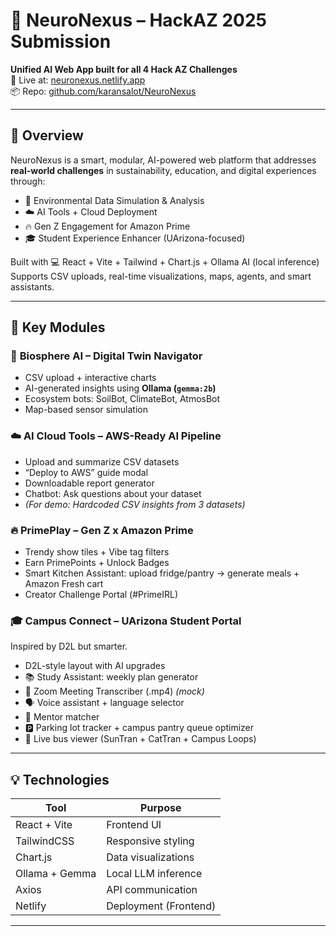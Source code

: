 # 🧠 NeuroNexus – HackAZ 2025 Submission

**Unified AI Web App built for all 4 Hack AZ Challenges**  
📍 Live at: [neuronexus.netlify.app](https://neuronexus.netlify.app)  
📦 Repo: [github.com/karansalot/NeuroNexus](https://github.com/karansalot/NeuroNexus)

---

## 🚀 Overview

NeuroNexus is a smart, modular, AI-powered web platform that addresses **real-world challenges** in sustainability, education, and digital experiences through:

- 🌱 Environmental Data Simulation & Analysis
- ☁️ AI Tools + Cloud Deployment
- 🔥 Gen Z Engagement for Amazon Prime
- 🎓 Student Experience Enhancer (UArizona-focused)

Built with 💻 React + Vite + Tailwind + Chart.js + Ollama AI (local inference)  
Supports CSV uploads, real-time visualizations, maps, agents, and smart assistants.

---

## 🧩 Key Modules

### 🌱 **Biosphere AI** – Digital Twin Navigator  
- CSV upload + interactive charts  
- AI-generated insights using **Ollama (`gemma:2b`)**  
- Ecosystem bots: SoilBot, ClimateBot, AtmosBot  
- Map-based sensor simulation

### ☁️ **AI Cloud Tools** – AWS-Ready AI Pipeline  
- Upload and summarize CSV datasets  
- “Deploy to AWS” guide modal  
- Downloadable report generator  
- Chatbot: Ask questions about your dataset  
- *(For demo: Hardcoded CSV insights from 3 datasets)*

### 🔥 **PrimePlay** – Gen Z x Amazon Prime  
- Trendy show tiles + Vibe tag filters  
- Earn PrimePoints + Unlock Badges  
- Smart Kitchen Assistant: upload fridge/pantry → generate meals + Amazon Fresh cart  
- Creator Challenge Portal (#PrimeIRL)

### 🎓 **Campus Connect** – UArizona Student Portal  
Inspired by D2L but smarter.

- D2L-style layout with AI upgrades  
- 📚 Study Assistant: weekly plan generator  
- 🧠 Zoom Meeting Transcriber (.mp4) *(mock)*  
- 🗣️ Voice assistant + language selector  
- 👥 Mentor matcher  
- 🅿️ Parking lot tracker + campus pantry queue optimizer  
- 🚌 Live bus viewer (SunTran + CatTran + Campus Loops)

---

## 💡 Technologies

| Tool        | Purpose                  |
|-------------|---------------------------|
| React + Vite | Frontend UI               |
| TailwindCSS | Responsive styling        |
| Chart.js    | Data visualizations       |
| Ollama + Gemma | Local LLM inference   |
| Axios       | API communication         |
| Netlify     | Deployment (Frontend)     |

---


